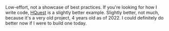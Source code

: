 Low-effort, not a showcase of best practices. If you're looking for how I write code, [HQuest](https://github.com/zenVentzi/HQuest) is a slightly better example. Slightly better, not much, because it's a very old project, 4 years old as of 2022. I could definitely do better now if I were to build one today.

